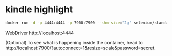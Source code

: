 # kindle highlight

```bash
docker run -d -p 4444:4444 -p 7900:7900 --shm-size="2g" selenium/standalone-chrome
```

WebDriver http://localhost:4444

(Optional) To see what is happening inside the container, head to http://localhost:7900/?autoconnect=1&resize=scale&password=secret.